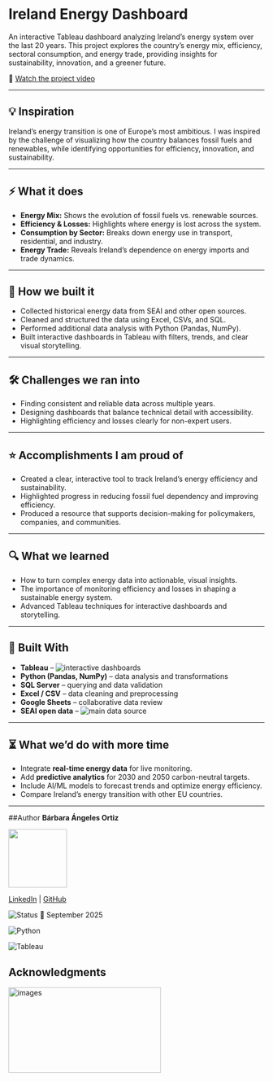 # Ireland Energy Dashboard

An interactive Tableau dashboard analyzing Ireland’s energy system over the last 20 years. This project explores the country’s energy mix, efficiency, sectoral consumption, and energy trade, providing insights for sustainability, innovation, and a greener future.

🎥 [Watch the project video](https://youtu.be/Smp_1sBnp0I)


---

## 💡 Inspiration

Ireland’s energy transition is one of Europe’s most ambitious. I was inspired by the challenge of visualizing how the country balances fossil fuels and renewables, while identifying opportunities for efficiency, innovation, and sustainability.

---

## ⚡️ What it does

* **Energy Mix:** Shows the evolution of fossil fuels vs. renewable sources.
* **Efficiency & Losses:** Highlights where energy is lost across the system.
* **Consumption by Sector:** Breaks down energy use in transport, residential, and industry.
* **Energy Trade:** Reveals Ireland’s dependence on energy imports and trade dynamics.

---

## 🚀 How we built it

* Collected historical energy data from SEAI and other open sources.
* Cleaned and structured the data using Excel, CSVs, and SQL.
* Performed additional data analysis with Python (Pandas, NumPy).
* Built interactive dashboards in Tableau with filters, trends, and clear visual storytelling.

---

## 🛠 Challenges we ran into

* Finding consistent and reliable data across multiple years.
* Designing dashboards that balance technical detail with accessibility.
* Highlighting efficiency and losses clearly for non-expert users.

---

## ⭐️ Accomplishments I am proud of

* Created a clear, interactive tool to track Ireland’s energy efficiency and sustainability.
* Highlighted progress in reducing fossil fuel dependency and improving efficiency.
* Produced a resource that supports decision-making for policymakers, companies, and communities.

---

## 🔍 What we learned

* How to turn complex energy data into actionable, visual insights.
* The importance of monitoring efficiency and losses in shaping a sustainable energy system.
* Advanced Tableau techniques for interactive dashboards and storytelling.

---

## 📝 Built With

* **Tableau** –  ![interactive dashboards](https://login.salesforce.com/)
* **Python (Pandas, NumPy)** – data analysis and transformations
* **SQL Server** – querying and data validation
* **Excel / CSV** – data cleaning and preprocessing
* **Google Sheets** – collaborative data review
* **SEAI open data** – ![main data source](https://www.seai.ie/)

---

## ⏳ What we’d do with more time

* Integrate **real-time energy data** for live monitoring.
* Add **predictive analytics** for 2030 and 2050 carbon-neutral targets.
* Include AI/ML models to forecast trends and optimize energy efficiency.
* Compare Ireland’s energy transition with other EU countries.

---

##Author
**Bárbara Ángeles Ortiz**

<img src="https://github.com/user-attachments/assets/30ea0d40-a7a9-4b19-a835-c474b5cc50fb" width="115">

[LinkedIn](https://www.linkedin.com/in/barbaraangelesortiz/) | [GitHub](https://github.com/BarbaraAngelesOrtiz)

![Status](https://img.shields.io/badge/status-finished-brightgreen) 📅 September 2025

![Python](https://img.shields.io/badge/python-3.10-blue)

![Tableau](https://img.shields.io/badge/tableau-3.10-blue)

## Acknowledgments

<img width="300" height="168" alt="images" src="https://github.com/user-attachments/assets/b2245196-4d2d-44bc-a1a4-6b8523b616e3" />






